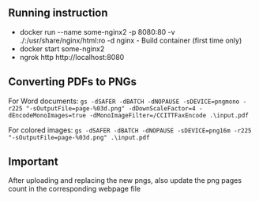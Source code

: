 ## Running instruction
* docker run --name some-nginx2 -p 8080:80 -v ./:/usr/share/nginx/html:ro -d nginx - Build container (first time only)
* docker start some-nginx2
* ngrok http http://localhost:8080

## Converting PDFs to PNGs
For Word documents: `gs -dSAFER -dBATCH -dNOPAUSE -sDEVICE=pngmono -r225 "-sOutputFile=page-%03d.png" -dDownScaleFactor=4 -dEncodeMonoImages=true -dMonoImageFilter=/CCITTFaxEncode .\input.pdf`

For colored images: `gs -dSAFER -dBATCH -dNOPAUSE -sDEVICE=png16m -r225 "-sOutputFile=page-%03d.png" .\input.pdf`

## Important
After uploading and replacing the new pngs, also update the png pages count in the corresponding webpage file